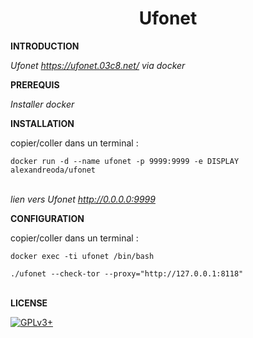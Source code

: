 # **<center>Ufonet</center>**


**INTRODUCTION**

*Ufonet https://ufonet.03c8.net/ via docker*


**PREREQUIS**

*Installer docker*


**INSTALLATION**

copier/coller dans un terminal :

    docker run -d --name ufonet -p 9999:9999 -e DISPLAY alexandreoda/ufonet

<br/>*lien vers Ufonet http://0.0.0.0:9999*


**CONFIGURATION**

copier/coller dans un terminal :

    docker exec -ti ufonet /bin/bash

    ./ufonet --check-tor --proxy="http://127.0.0.1:8118"

<br/>**LICENSE**

[![GPLv3+](http://gplv3.fsf.org/gplv3-127x51.png)](https://github.com/oda-alexandre/ufonet/blob/master/LICENSE)
